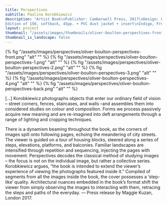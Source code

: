 ```yaml
---
title: Perspectives
subtitle: Paulina Korobkiewicz
description: "Artist Book\nPublisher: Camberwell Press, 2017\nDesign: Oliver Boulton, Samuel Jones\nEditors:  Oliver Boulton, James Edgar, Sigune Hamann, Sam Jones, Duncan Wooldridge\n
Edition of 150, softback, 45pp. + PVC dust jacket + insert\nIndigo, French fold, singer sewn, 249 × 320mm\nISBN: 978-1-908971-53-1"
layout: project
thumbnail: "/assets/images/thumbnails/oliver-boulton-perspectives-front.png"
thumbnail_is_landscape: false
---
```

{% fig "/assets/images/perspectives/oliver-boulton-perspectives-front.png" "alt" "" %}
{% fig "/assets/images/perspectives/oliver-boulton-perspectives-1.png" "alt" "" %}
{% fig "/assets/images/perspectives/oliver-boulton-perspectives-2.png" "alt" "" %}
{% fig "/assets/images/perspectives/oliver-boulton-perspectives-3.png" "alt" "" %}
{% fig "/assets/images/perspectives/oliver-boulton-perspectives-4.png" "alt" "" %}
{% fig "/assets/images/perspectives/oliver-boulton-perspectives-back.png" "alt" "" %}

[...] Korobkiewicz photographs objects that enter our ordinary field of vision – street corners, fences, staircases, and walls –and assembles them into considered studies on colour and composition. Forms we process passively acquire new meaning and are re-imagined into deft arrangements through a range of lighting and cropping techniques.

There is a dynamism beaming throughout the book, as the corners of images spill onto following pages, echoing the meandering of city streets. The viewer is guided on a tour of housing blocks, steered along a series of steps, elevations, platforms, and balconies. Familiar landscapes are intensified through repetition and sequencing, injecting the pages with movement. Perspectives decodes the classical method of studying images – the focus is not on the individual image, but rather a collective series.
Korobkiewicz argues, “the book is intended to extend the viewer’s experience of viewing the photographs featured inside it.” Compiled of segments from all the images inside the book, the cover possesses a ‘step-like’ quality. Architectural nuances embedded in the book’s format shift the viewer from simply observing the images to interacting with them, retracing the steps and paths of the everyday.
— Press release by Maggie Kuzan, London 2017.
